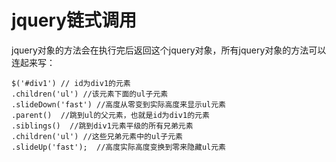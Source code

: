 # jquery链式调用

jquery对象的方法会在执行完后返回这个jquery对象，所有jquery对象的方法可以连起来写：

```
$('#div1') // id为div1的元素
.children('ul') //该元素下面的ul子元素
.slideDown('fast') //高度从零变到实际高度来显示ul元素
.parent()  //跳到ul的父元素，也就是id为div1的元素
.siblings()  //跳到div1元素平级的所有兄弟元素
.children('ul') //这些兄弟元素中的ul子元素
.slideUp('fast');  //高度实际高度变换到零来隐藏ul元素
```
